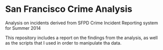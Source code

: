# San Francisco Crime Analysis
Analysis on incidents derived from SFPD Crime Incident Reporting system for Summer 2014

This repository includes a report on the findings from the analysis, as well as the scripts that I used in order to manipulate tha data.
